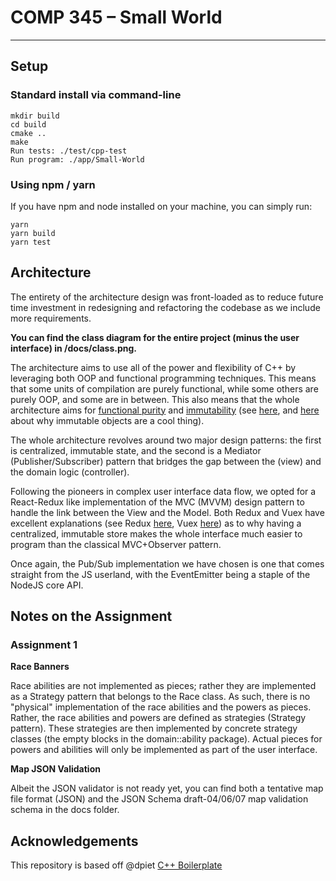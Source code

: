 # COMP 345 – Small World
----

## Setup

### Standard install via command-line

```
mkdir build
cd build
cmake ..
make
Run tests: ./test/cpp-test
Run program: ./app/Small-World
```

### Using npm / yarn

If you have npm and node installed on your machine, you can simply run:

```
yarn
yarn build
yarn test
```

## Architecture

The entirety of the architecture design was front-loaded as to reduce future time
investment in redesigning and refactoring the codebase as we include more requirements.

**You can find the class diagram for the entire project (minus the user interface) in /docs/class.png.**

The architecture aims to use all of the power and flexibility of C++ by leveraging
both OOP and functional programming techniques. This means that some units of compilation
are purely functional, while some others are purely OOP, and some are in between.
This also means that the whole architecture aims for [functional purity](https://en.wikipedia.org/wiki/Pure_function) and
[immutability]()
(see [here](https://hackernoon.com/5-benefits-of-immutable-objects-worth-considering-for-your-next-project-f98e7e85b6ac), and
[here](http://www.yegor256.com/2014/06/09/objects-should-be-immutable.html)
about why immutable objects are a cool thing).

The whole architecture revolves around two major design patterns: the first is centralized,
immutable state, and the second is a Mediator (Publisher/Subscriber) pattern that
bridges the gap between the (view) and the domain logic (controller).

Following the pioneers in complex user interface data flow, we opted for a React-Redux
like implementation of the MVC (MVVM) design pattern to handle the link between the View and
the Model. Both Redux and Vuex have excellent explanations
(see Redux [here](https://redux.js.org/docs/faq/ImmutableData.html), Vuex [here](https://vuex.vuejs.org/en/intro.html)) as to why having a
centralized, immutable store makes the whole interface much easier to program than
the classical MVC+Observer pattern.

Once again, the Pub/Sub implementation we have chosen is one that comes straight
from the JS userland, with the EventEmitter being a staple of the NodeJS core API.


## Notes on the Assignment

### Assignment 1

**Race Banners**

Race abilities are not implemented as pieces; rather they are implemented as a
Strategy pattern that belongs to the Race class. As such, there is no "physical"
implementation of the race abilities and the powers as pieces. Rather, the race
abilities and powers are defined as strategies (Strategy pattern). These
strategies are then implemented by concrete strategy classes (the empty blocks in the
domain::ability package). Actual pieces for powers and abilities will only be
implemented as part of the user interface.

**Map JSON Validation**

Albeit the JSON validator is not ready yet, you can find both a tentative map file
format (JSON) and the JSON Schema draft-04/06/07 map validation schema in the docs folder.

## Acknowledgements

This repository is based off @dpiet [C++ Boilerplate](https://github.com/dpiet/cpp-boilerplate)
